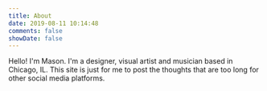 ```yaml
---
title: About
date: 2019-08-11 10:14:48
comments: false
showDate: false
---
```


Hello! I'm Mason. I'm a designer, visual artist and musician based in Chicago, IL. This site is just for me to post the thoughts that are too long for other social media platforms. 